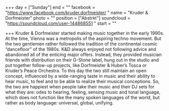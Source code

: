 +++
day = ["Sunday"]
end = ""
facebook = "https://www.facebook.com/kruder.dorfmeister/ "
name = "Kruder & Dorfmeister"
photo = ""
position = ["Abstrkt"]
soundcloud = "https://soundcloud.com/user-144868551 "
start = ""

+++
Kruder & Dorfmeister started making music together in the early 1990s. At the time, Vienna was a metropolis of the aspiring techno movement. But the two gentlemen rather followed the tradition of the continental cosmic “dancefloor” of the 1980s. K&D always enjoyed not following advice and abandoned all of the enticing major offers. Instead, they provided musician friends with distribution on their G-Stone label, hung out in the studio and put together follow-up projects, like Dorfmeister & Huber’s Tosca or Kruder’s Peace Orchestra. To this day the two still maintain an open concept, influenced by a wide-ranging taste in music and their ability to hear music, to feel and to be able to realize their musical conceptions. So, the two are happiest when people take their music and their DJ sets for what they are: odes to hearing, feeling, sensing music and tonal language, which does not function like the many spoken languages of the world, but rather as body language: universal, global, unifying.